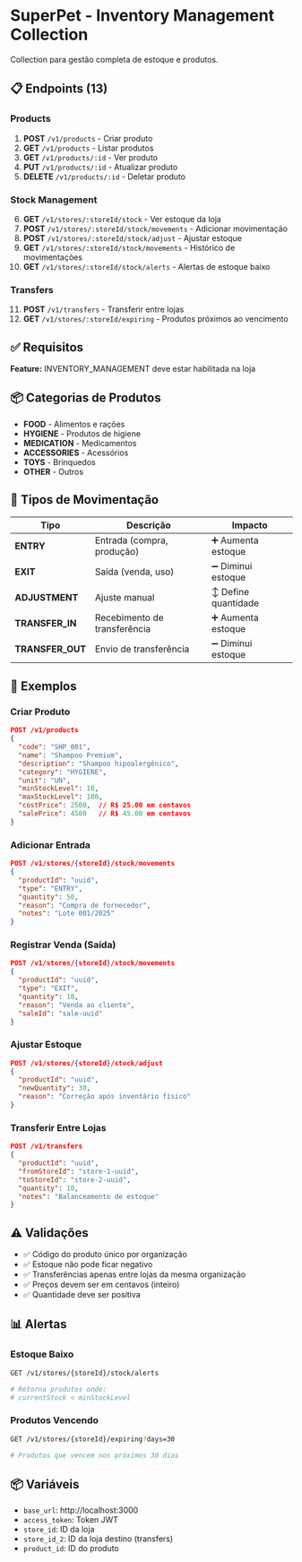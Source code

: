 # SuperPet - Inventory Management Collection

Collection para gestão completa de estoque e produtos.

## 📋 Endpoints (13)

### Products
1. **POST** `/v1/products` - Criar produto
2. **GET** `/v1/products` - Listar produtos
3. **GET** `/v1/products/:id` - Ver produto
4. **PUT** `/v1/products/:id` - Atualizar produto
5. **DELETE** `/v1/products/:id` - Deletar produto

### Stock Management
6. **GET** `/v1/stores/:storeId/stock` - Ver estoque da loja
7. **POST** `/v1/stores/:storeId/stock/movements` - Adicionar movimentação
8. **POST** `/v1/stores/:storeId/stock/adjust` - Ajustar estoque
9. **GET** `/v1/stores/:storeId/stock/movements` - Histórico de movimentações
10. **GET** `/v1/stores/:storeId/stock/alerts` - Alertas de estoque baixo

### Transfers
11. **POST** `/v1/transfers` - Transferir entre lojas
12. **GET** `/v1/stores/:storeId/expiring` - Produtos próximos ao vencimento

## ✅ Requisitos

**Feature:** INVENTORY_MANAGEMENT deve estar habilitada na loja

## 📦 Categorias de Produtos

- **FOOD** - Alimentos e rações
- **HYGIENE** - Produtos de higiene
- **MEDICATION** - Medicamentos
- **ACCESSORIES** - Acessórios
- **TOYS** - Brinquedos
- **OTHER** - Outros

## 🔄 Tipos de Movimentação

| Tipo | Descrição | Impacto |
|------|-----------|---------|
| **ENTRY** | Entrada (compra, produção) | ➕ Aumenta estoque |
| **EXIT** | Saída (venda, uso) | ➖ Diminui estoque |
| **ADJUSTMENT** | Ajuste manual | ↕️ Define quantidade |
| **TRANSFER_IN** | Recebimento de transferência | ➕ Aumenta estoque |
| **TRANSFER_OUT** | Envio de transferência | ➖ Diminui estoque |

## 📝 Exemplos

### Criar Produto
```json
POST /v1/products
{
  "code": "SHP_001",
  "name": "Shampoo Premium",
  "description": "Shampoo hipoalergênico",
  "category": "HYGIENE",
  "unit": "UN",
  "minStockLevel": 10,
  "maxStockLevel": 100,
  "costPrice": 2500,  // R$ 25.00 em centavos
  "salePrice": 4500   // R$ 45.00 em centavos
}
```

### Adicionar Entrada
```json
POST /v1/stores/{storeId}/stock/movements
{
  "productId": "uuid",
  "type": "ENTRY",
  "quantity": 50,
  "reason": "Compra de fornecedor",
  "notes": "Lote 001/2025"
}
```

### Registrar Venda (Saída)
```json
POST /v1/stores/{storeId}/stock/movements
{
  "productId": "uuid",
  "type": "EXIT",
  "quantity": 10,
  "reason": "Venda ao cliente",
  "saleId": "sale-uuid"
}
```

### Ajustar Estoque
```json
POST /v1/stores/{storeId}/stock/adjust
{
  "productId": "uuid",
  "newQuantity": 30,
  "reason": "Correção após inventário físico"
}
```

### Transferir Entre Lojas
```json
POST /v1/transfers
{
  "productId": "uuid",
  "fromStoreId": "store-1-uuid",
  "toStoreId": "store-2-uuid",
  "quantity": 10,
  "notes": "Balanceamento de estoque"
}
```

## ⚠️ Validações

- ✅ Código do produto único por organização
- ✅ Estoque não pode ficar negativo
- ✅ Transferências apenas entre lojas da mesma organização
- ✅ Preços devem ser em centavos (inteiro)
- ✅ Quantidade deve ser positiva

## 📊 Alertas

### Estoque Baixo
```bash
GET /v1/stores/{storeId}/stock/alerts

# Retorna produtos onde:
# currentStock < minStockLevel
```

### Produtos Vencendo
```bash
GET /v1/stores/{storeId}/expiring?days=30

# Produtos que vencem nos próximos 30 dias
```

## 📦 Variáveis

- `base_url`: http://localhost:3000
- `access_token`: Token JWT
- `store_id`: ID da loja
- `store_id_2`: ID da loja destino (transfers)
- `product_id`: ID do produto

